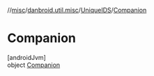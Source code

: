 //[misc](../../../../index.md)/[danbroid.util.misc](../../index.md)/[UniqueIDS](../index.md)/[Companion](index.md)

# Companion

[androidJvm]\
object [Companion](index.md)
